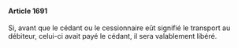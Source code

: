 #### Article 1691

Si, avant que le cédant ou le cessionnaire eût signifié le transport au débiteur, celui-ci avait payé le cédant, il sera valablement libéré.

